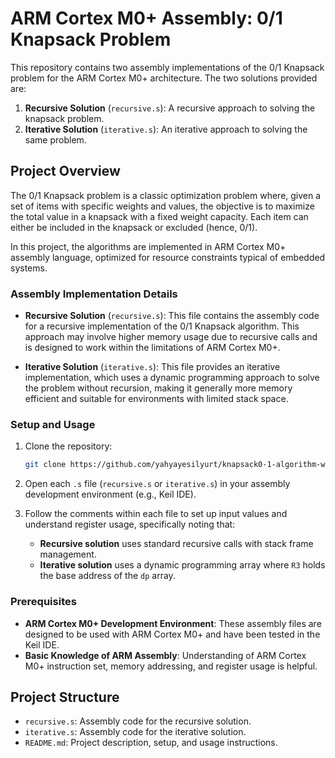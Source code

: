 # ARM Cortex M0+ Assembly: 0/1 Knapsack Problem

This repository contains two assembly implementations of the 0/1 Knapsack problem for the ARM Cortex M0+ architecture. The two solutions provided are:

1. **Recursive Solution** (`recursive.s`): A recursive approach to solving the knapsack problem.
2. **Iterative Solution** (`iterative.s`): An iterative approach to solving the same problem.

## Project Overview

The 0/1 Knapsack problem is a classic optimization problem where, given a set of items with specific weights and values, the objective is to maximize the total value in a knapsack with a fixed weight capacity. Each item can either be included in the knapsack or excluded (hence, 0/1).

In this project, the algorithms are implemented in ARM Cortex M0+ assembly language, optimized for resource constraints typical of embedded systems.

### Assembly Implementation Details

- **Recursive Solution** (`recursive.s`): This file contains the assembly code for a recursive implementation of the 0/1 Knapsack algorithm. This approach may involve higher memory usage due to recursive calls and is designed to work within the limitations of ARM Cortex M0+.

- **Iterative Solution** (`iterative.s`): This file provides an iterative implementation, which uses a dynamic programming approach to solve the problem without recursion, making it generally more memory efficient and suitable for environments with limited stack space.

### Setup and Usage

1. Clone the repository:

   ```bash
   git clone https://github.com/yahyayesilyurt/knapsack0-1-algorithm-with-assembly.git
   ```

2. Open each `.s` file (`recursive.s` or `iterative.s`) in your assembly development environment (e.g., Keil IDE).

3. Follow the comments within each file to set up input values and understand register usage, specifically noting that:
   - **Recursive solution** uses standard recursive calls with stack frame management.
   - **Iterative solution** uses a dynamic programming array where `R3` holds the base address of the `dp` array.

### Prerequisites

- **ARM Cortex M0+ Development Environment**: These assembly files are designed to be used with ARM Cortex M0+ and have been tested in the Keil IDE.
- **Basic Knowledge of ARM Assembly**: Understanding of ARM Cortex M0+ instruction set, memory addressing, and register usage is helpful.

## Project Structure

- `recursive.s`: Assembly code for the recursive solution.
- `iterative.s`: Assembly code for the iterative solution.
- `README.md`: Project description, setup, and usage instructions.
